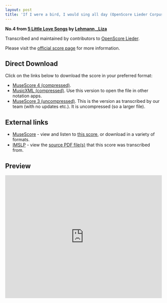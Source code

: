 ```yaml
---
layout: post
title: 'If I were a bird, I would sing all day (OpenScore Lieder Corpus)'
---
```


__No.4 from [5 Little Love Songs](https://fourscoreandmore.org/OpenScore/Lehmann%2C_Liza/5_Little_Love_Songs/) by [Lehmann,_Liza](https://fourscoreandmore.org/OpenScore/Lehmann%2C_Liza)__

Transcribed and maintained by contributors to [OpenScore Lieder].

Please visit the [official score page] for more information.

[official score page]: https://musescore.com/openscore-lieder-corpus/scores/6209607
[OpenScore Lieder]: https://musescore.com/openscore-lieder-corpus

## Direct Download

Click on the links below to download the score in your preferred format:
- [MuseScore 4 (compressed)](https://fourscoreandmore.org/OpenScore/Lehmann%2C_Liza/5_Little_Love_Songs/4_If_I_were_a_bird%2C_I_would_sing_all_day.mscz).
- [MusicXML (compressed)](https://fourscoreandmore.org/OpenScore/Lehmann%2C_Liza/5_Little_Love_Songs/4_If_I_were_a_bird%2C_I_would_sing_all_day.mxl). Use this version to open the file in other notation apps.
- [MuseScore 3 (uncompressed)](https://raw.githubusercontent.com/OpenScore/Lieder/refs/heads/main/scores/Lehmann%2C_Liza/5_Little_Love_Songs/4_If_I_were_a_bird%2C_I_would_sing_all_day/lc6209607.mscx). This is the version as transcribed by our team (with no updates etc.). It is uncompressed (so a larger file).

## External links

- [MuseScore] - view and listen to [this score][MuseScore], or download in a variety of formats.
- [IMSLP] - view the [source PDF file(s)][IMSLP] that this score was transcribed from.

[MuseScore]: https://musescore.com/score/6209607
[IMSLP]: https://imslp.org/wiki/Special:ReverseLookup/172611

## Preview

<iframe width="100%" height="394" src="https://musescore.com/openscore-lieder-corpus/scores/6209607/embed" frameborder="0" allowfullscreen allow="autoplay; fullscreen"></iframe>

